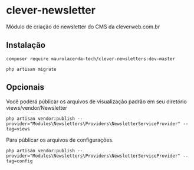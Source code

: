 # clever-newsletter
Módulo de criação de newsletter do CMS da cleverweb.com.br

## Instalação
```
composer require maurolacerda-tech/clever-newsletters:dev-master
```
```
php artisan migrate
```

## Opcionais
Você poderá públicar os arquivos de visualização padrão em seu diretório views/vendor/Newsletter

```
php artisan vendor:publish --provider="Modules\Newsletters\Providers\NewsletterServiceProvider" --tag=views
```


Para públicar os arquivos de configurações.

```
php artisan vendor:publish --provider="Modules\Newsletters\Providers\NewsletterServiceProvider" --tag=config
```

